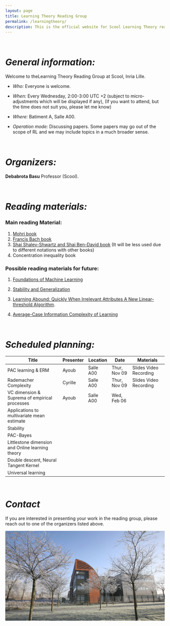 ```yaml
---
layout: page
title: Learning Theory Reading Group
permalink: /learningtheory/
description: This is the official website for Scool Learning Theory reading group.
---
```


&nbsp;


# ***General information:***

Welcome to theLearning Theory Reading Group at Scool, Inria Lille.

- *Who:* Everyone is welcome.

- *When:* Every Wednesday, 2:00-3:00 UTC +2 (subject to micro-adjustments which will be displayed if any), (If you want to attend, but the time does not suit you, please let me know)

- *Where:* Batiment A, Salle A00.

- *Operation mode:* Discussing papers. Some papers may go out of the scope of RL and we may include topics in a much broader sense.

&nbsp;  

# ***Organizers:***

**Debabrota Basu**
Professor (Scool).

&nbsp;

# ***Reading materials:***

### Main reading Material:
1. [Mohri book](https://cs.nyu.edu/~mohri/mlbook/)
2. [Francis Bach book](https://www.di.ens.fr/%7Efbach/ltfp_book.pdf)
3. [Shai Shalev-Shwartz and Shai Ben-David book](https://www.cs.huji.ac.il/w~shais/UnderstandingMachineLearning/understanding-machine-learning-theory-algorithms.pdf) (It will be less used due to different notations with other books)
4. Concentration inequality book


### Possible reading materials for future:

1. [Foundations of Machine Learning](https://cs.nyu.edu/~mohri/mlbook/)

2. [Stability and Generalization](https://www.jmlr.org/papers/volume2/bousquet02a/bousquet02a.pdf)

3. [Learning Abound: Quickly When Irrelevant  Attributes A New Linear-threshold Algorithm](https://link.springer.com/article/10.1007/BF00116827?LI=true).

4. [Average-Case Information Complexity of Learning](https://proceedings.mlr.press/v98/nachum19a/nachum19a.pdf)

&nbsp;

# ***Scheduled planning:***

| Title                                            | Presenter | Location  | Date               | Materials              |
|--------------------------------------------------|-----------|-----------|--------------------|------------------------|
| PAC learning & ERM                               | Ayoub     | Salle A00 | Thur, Nov 09       | Slides Video Recording |
| Rademacher Complexity                            | Cyrille   | Salle A00 | Thur, Nov 09       | Slides Video Recording |
| VC dimension & Suprema of empirical processes    | Ayoub     | Salle A00 | Wed, Feb 06        |                        |
| Applications to multivariate mean estimate       |           |           |                    |                        |
| Stability                                        |           |           |                    |                        |
| PAC-Bayes                                        |           |           |                    |                        |
| Littlestone dimension and Online learning theory |           |           |                    |                        |
| Double descent, Neural Tangent Kernel            |           |           |                    |                        |
| Universal learning                               |           |           |                    |                        |

&nbsp;

# ***Contact***


If you are interested in presenting your work in the reading group, please reach out to one of the organizers listed above.


<img src="/assets/img/inria_background.jpg" width="600">
